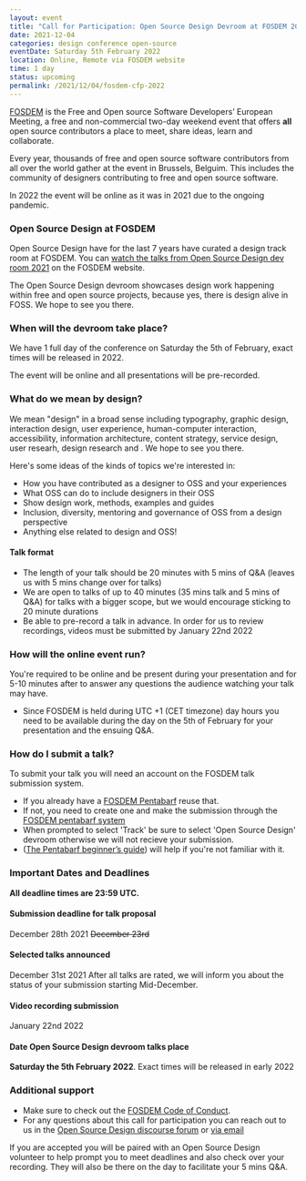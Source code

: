 ```yaml
---
layout: event
title: "Call for Participation: Open Source Design Devroom at FOSDEM 2022"
date: 2021-12-04
categories: design conference open-source
eventDate: Saturday 5th February 2022 
location: Online, Remote via FOSDEM website
time: 1 day
status: upcoming
permalink: /2021/12/04/fosdem-cfp-2022
---
```


[FOSDEM](https://fosdem.org) is the Free and Open source Software Developers’ European Meeting, a free and non-commercial two-day weekend event that offers **all** open source contributors a place to meet, share ideas, learn and collaborate.

Every year, thousands of free and open source software contributors from all over the world gather at the event in Brussels, Belguim. This includes the community of designers contributing to free and open source software.

In 2022 the event will be online as it was in 2021 due to the ongoing pandemic.

### Open Source Design at FOSDEM
Open Source Design have for the last 7 years have curated a design track room at FOSDEM. You can [watch the talks from Open Source Design dev room 2021](https://archive.fosdem.org/2021/schedule/track/open_source_design/) on the FOSDEM website.

The Open Source Design devroom showcases design work happening within free and open source projects, because yes, there is design alive in FOSS. We hope to see you there.

### When will the devroom take place?
We have 1 full day of the conference on Saturday the 5th of February, exact times will be released in 2022.

The event will be online and all presentations will be pre-recorded. 

### What do we mean by design?
We mean "design" in a broad sense including typography, graphic design, interaction design, user experience, human-computer interaction, accessibility, information architecture, content strategy, service design, user researh, design research and <add your favourite buzzword here>. 
We hope to see you there.

Here's some ideas of the kinds of topics we're interested in:
* How you have contributed as a designer to OSS and your experiences
* What OSS can do to include designers in their OSS
* Show design work, methods, examples and guides
* Inclusion, diversity, mentoring and governance of OSS from a design perspective
* Anything else related to design and OSS!

#### Talk format
- The length of your talk should be 20 minutes with 5 mins of Q&A (leaves us with 5 mins change over for talks)
- We are open to talks of up to 40 minutes (35 mins talk and 5 mins of Q&A) for talks with a bigger scope, but we would encourage sticking to 20 minute durations
- Be able to pre-record a talk in advance. In order for us to review recordings, videos must be submitted by January 22nd 2022

### How will the online event run?
You're required to be online and be present during your presentation and for 5-10 minutes after to answer any questions the audience watching your talk may have.
- Since FOSDEM is held during UTC +1 (CET timezone) day hours you need to be available during the day on the 5th of February for your presentation and the ensuing Q&A.

### How do I submit a talk?
To submit your talk you will need an account on the FOSDEM talk submission system.
- If you already have a [FOSDEM Pentabarf](https://penta.fosdem.org/submission/) reuse that.
- If not, you need to create one and make the submission through the [FOSDEM pentabarf system](https://penta.fosdem.org/submission/)
- When prompted to select 'Track' be sure to select 'Open Source Design' devroom otherwise we will not recieve your submission.
- ([The Pentabarf beginner’s guide](https://medium.com/@maartjeme/beginners-guide-to-pentabarf-78808a1ce5bf)) will help if you're not familiar with it.

### Important Dates and Deadlines

**All deadline times are 23:59 UTC.**

#### Submission deadline for talk proposal
December 28th 2021 ~~December 23rd~~

#### Selected talks announced
December 31st 2021
After all talks are rated, we will inform you about the status of your submission starting Mid-December.

#### Video recording submission
January 22nd 2022

#### Date Open Source Design devroom talks place
**Saturday the 5th February 2022**. Exact times will be released in early 2022

### Additional support
- Make sure to check out the [FOSDEM Code of Conduct](https://fosdem.org/2022/practical/conduct/).
- For any questions about this call for participation you can reach out to us in the [Open Source Design discourse forum](https://discourse.opensourcedesign.net/) or [via email](core@opensourcedesign.net)

If you are accepted you will be paired with an Open Source Design volunteer to help prompt you to meet deadlines and also check over your recording. They will also be there on the day to facilitate your 5 mins Q&A.
